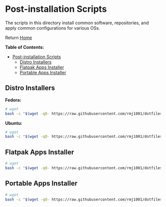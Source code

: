 # Post-installation Scripts

The scripts in this directory install common software, repositories, and apply
common configurations for various OSs.

Return [Home](../..)

__Table of Contents:__

- [Post-installation Scripts](#post-installation-scripts)
  - [Distro Installers](#distro-installers)
  - [Flatpak Apps Installer](#flatpak-apps-installer)
  - [Portable Apps Installer](#portable-apps-installer)

## Distro Installers

__Fedora:__

```bash
# wget
bash -c "$(wget -qO- https://raw.githubusercontent.com/rmj1001/dotfiles/main/files/Postinstallers/fedora.sh)"
```

__Ubuntu:__

```bash
# wget
bash -c "$(wget -qO- https://raw.githubusercontent.com/rmj1001/dotfiles/main/files/Postinstallers/ubuntu.sh)" 
```

## Flatpak Apps Installer

```bash
# wget
bash -c "$(wget -qO- https://raw.githubusercontent.com/rmj1001/dotfiles/main/files/Postinstallers/helpers/flatconfig.sh)"
```

## Portable Apps Installer

```bash
# wget
bash -c "$(wget -qO- https://raw.githubusercontent.com/rmj1001/dotfiles/main/files/Postinstallers/helpers/portableApps.sh)"
```
